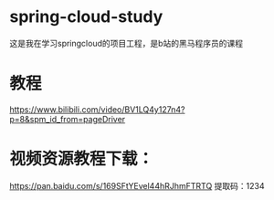 # spring-cloud-study
这是我在学习springcloud的项目工程，是b站的黑马程序员的课程
# 教程
https://www.bilibili.com/video/BV1LQ4y127n4?p=8&spm_id_from=pageDriver
# 视频资源教程下载：
https://pan.baidu.com/s/169SFtYEvel44hRJhmFTRTQ
提取码：1234
